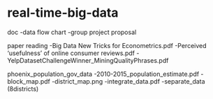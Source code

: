 # real-time-big-data

doc
-data flow chart
-group project proposal

paper reading
-Big Data New Tricks for Econometrics.pdf
-Perceived ‘usefulness’ of online consumer reviews.pdf
-YelpDatasetChallengeWinner_MiningQualityPhrases.pdf

phoenix_population_gov_data
-2010-2015_population_estimate.pdf
-block_map.pdf
-district_map.png
-integrate_data.pdf
-separate_data (8districts)
